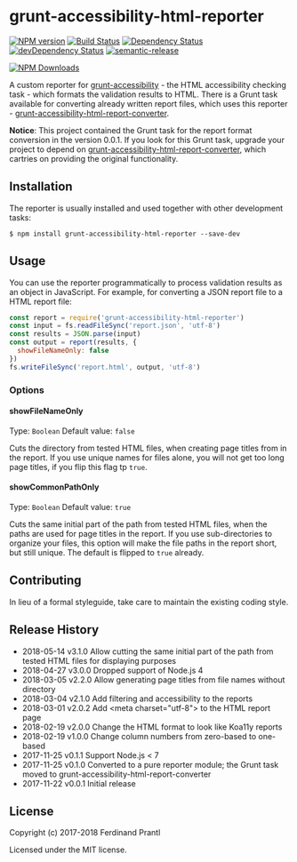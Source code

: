 # grunt-accessibility-html-reporter

[![NPM version](https://badge.fury.io/js/grunt-accessibility-html-reporter.png)](http://badge.fury.io/js/grunt-accessibility-html-reporter)
[![Build Status](https://travis-ci.org/prantlf/grunt-accessibility-html-reporter.svg?branch=master)](https://travis-ci.org/prantlf/grunt-accessibility-html-reporter)
[![Dependency Status](https://david-dm.org/prantlf/grunt-accessibility-html-reporter.svg)](https://david-dm.org/prantlf/grunt-accessibility-html-reporter)
[![devDependency Status](https://david-dm.org/prantlf/grunt-accessibility-html-reporter/dev-status.svg)](https://david-dm.org/prantlf/grunt-accessibility-html-reporter#info=devDependencies)
[![semantic-release](https://img.shields.io/badge/%20%20%F0%9F%93%A6%F0%9F%9A%80-semantic--release-e10079.svg)](https://github.com/semantic-release/semantic-release)

[![NPM Downloads](https://nodei.co/npm/grunt-accessibility-html-reporter.png?downloads=true&stars=true)](https://www.npmjs.com/package/grunt-accessibility-html-reporter)

A custom reporter for [grunt-accessibility] - the HTML accessibility checking task - which formats the validation results to HTML. There is a Grunt task available for converting already written report files, which uses this reporter - [grunt-accessibility-html-report-converter].

**Notice**: This project contained the Grunt task for the report format conversion in the version 0.0.1. If you look for this Grunt task, upgrade your project to depend on [grunt-accessibility-html-report-converter], which cartries on providing the original functionality.

## Installation

The reporter is usually installed and used together with other development tasks:

```shell
$ npm install grunt-accessibility-html-reporter --save-dev
```

## Usage

You can use the reporter programmatically to process validation results as an object in JavaScript. For example, for converting a JSON report file to a HTML report file:

```js
const report = require('grunt-accessibility-html-reporter')
const input = fs.readFileSync('report.json', 'utf-8')
const results = JSON.parse(input)
const output = report(results, {
  showFileNameOnly: false
})
fs.writeFileSync('report.html', output, 'utf-8')
```

### Options

#### showFileNameOnly
Type: `Boolean`
Default value: `false`

Cuts the directory from tested HTML files, when creating page titles from in the report. If you use unique names for files alone, you will not get too long page titles, if you flip this flag tp `true`.

#### showCommonPathOnly
Type: `Boolean`
Default value: `true`

Cuts the same initial part of the path from tested HTML files, when the paths are used for page titles in the report. If you use sub-directories to organize your files, this option will make the file paths in the report short, but still unique. The default is flipped to `true` already.


## Contributing

In lieu of a formal styleguide, take care to maintain the existing coding
style.

## Release History

 * 2018-05-14   v3.1.0   Allow cutting the same initial part of the path from tested HTML files for displaying purposes
 * 2018-04-27   v3.0.0   Dropped support of Node.js 4
 * 2018-03-05   v2.2.0   Allow generating page titles from file names without directory
 * 2018-03-04   v2.1.0   Add filtering and accessibility to the reports
 * 2018-03-01   v2.0.2   Add \<meta charset="utf-8"\> to the HTML report page
 * 2018-02-19   v2.0.0   Change the HTML format to look like Koa11y reports
 * 2018-02-19   v1.0.0   Change column numbers from zero-based to one-based
 * 2017-11-25   v0.1.1   Support Node.js < 7
 * 2017-11-25   v0.1.0   Converted to a pure reporter module; the Grunt task
                         moved to grunt-accessibility-html-report-converter
 * 2017-11-22   v0.0.1   Initial release

## License

Copyright (c) 2017-2018 Ferdinand Prantl

Licensed under the MIT license.

[node]: https://nodejs.org
[npm]: https://npmjs.org
[package.json]: https://docs.npmjs.com/files/package.json
[Grunt]: https://gruntjs.com
[Gruntfile]: https://gruntjs.com/sample-gruntfile
[Getting Gtarted]: https://github.com/gruntjs/grunt/wiki/Getting-started
[grunt-accessibility]: https://github.com/yargalot/grunt-accessibility
[grunt-accessibility-html-report-converter]: https://github.com/prantlf/grunt-accessibility-html-report-converter
